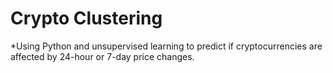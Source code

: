 # Crypto Clustering

*Using Python and unsupervised learning to predict if cryptocurrencies are affected by 24-hour or 7-day price changes.
